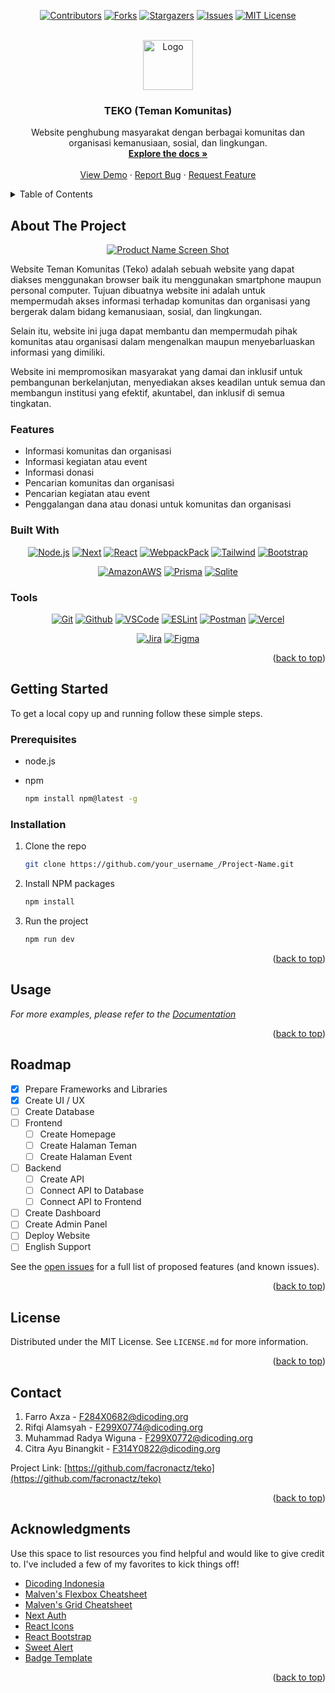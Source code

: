 <!-- Improved compatibility of back to top link: See: https://github.com/othneildrew/Best-README-Template/pull/73 -->
<a name="readme-top"></a>
<!--
*** Thanks for checking out the Best-README-Template. If you have a suggestion
*** that would make this better, please fork the repo and create a pull request
*** or simply open an issue with the tag "enhancement".
*** Don't forget to give the project a star!
*** Thanks again! Now go create something AMAZING! :D
-->



<!-- PROJECT SHIELDS -->
<!--
*** I'm using markdown "reference style" links for readability.
*** Reference links are enclosed in brackets [ ] instead of parentheses ( ).
*** See the bottom of this document for the declaration of the reference variables
*** for contributors-url, forks-url, etc. This is an optional, concise syntax you may use.
*** https://www.markdownguide.org/basic-syntax/#reference-style-links
-->
<div align="center">

[![Contributors][contributors-shield]][contributors-url]
[![Forks][forks-shield]][forks-url]
[![Stargazers][stars-shield]][stars-url]
[![Issues][issues-shield]][issues-url]
[![MIT License][license-shield]][license-url]

</div>


<!-- PROJECT LOGO -->
<br />
<div align="center">
  <a href="https://github.com/othneildrew/Best-README-Template">
    <img src="https://slackmojis.com/emojis/16106-teapot/image/1643515590/teapot.gif" alt="Logo" height="80">
  </a>

  <h3 align="center">TEKO (Teman Komunitas)</h3>

  <p align="center">
    Website penghubung masyarakat dengan berbagai komunitas dan organisasi kemanusiaan, sosial, dan lingkungan.
    <br />
    <a href="https://github.com/othneildrew/Best-README-Template"><strong>Explore the docs »</strong></a>
    <br />
    <br />
    <a href="https://teko.vercel.app">View Demo</a>
    ·
    <a href="https://github.com/Facronactz/teko/issues">Report Bug</a>
    ·
    <a href="https://github.com/Facronactz/teko/issues">Request Feature</a>
  </p>
</div>



<!-- TABLE OF CONTENTS -->
<details>
  <summary>Table of Contents</summary>
  <ol>
    <li>
      <a href="#about-the-project">About The Project</a>
      <ul>
        <li><a href="#built-with">Built With</a></li>
      </ul>
    </li>
    <li>
      <a href="#getting-started">Getting Started</a>
      <ul>
        <li><a href="#prerequisites">Prerequisites</a></li>
        <li><a href="#installation">Installation</a></li>
      </ul>
    </li>
    <li><a href="#usage">Usage</a></li>
    <li><a href="#roadmap">Roadmap</a></li>
    <li><a href="#license">License</a></li>
    <li><a href="#contact">Contact</a></li>
    <li><a href="#acknowledgments">Acknowledgments</a></li>
  </ol>
</details>



<!-- ABOUT THE PROJECT -->
## About The Project
<div align=center>

[![Product Name Screen Shot][product-screenshot]](https://example.com)
</div>

Website Teman Komunitas (Teko) adalah sebuah website yang dapat diakses menggunakan browser baik itu menggunakan smartphone maupun personal computer. Tujuan dibuatnya website ini adalah untuk mempermudah akses informasi terhadap komunitas dan organisasi yang bergerak dalam bidang kemanusiaan, sosial, dan lingkungan. 

Selain itu, website ini juga dapat membantu dan mempermudah pihak komunitas atau organisasi dalam mengenalkan maupun menyebarluaskan informasi yang dimiliki.

Website ini mempromosikan masyarakat yang damai dan inklusif untuk pembangunan berkelanjutan, menyediakan akses keadilan untuk semua dan membangun institusi yang efektif, akuntabel, dan inklusif di semua tingkatan.


### Features

* Informasi komunitas dan organisasi
* Informasi kegiatan atau event
* Informasi donasi
* Pencarian komunitas dan organisasi
* Pencarian kegiatan atau event
* Penggalangan dana atau donasi untuk komunitas dan organisasi


### Built With

<div align="center">

[![Node.js][Node.js]][Nodejs-url]
[![Next][Next.js]][Next-url]
[![React][React.js]][React-url]
[![WebpackPack][Webpack.build]][Webpack-url]
[![Tailwind][Tailwindcss.com]][Tailwind-url]
[![Bootstrap][Bootstrap.com]][Bootstrap-url]

[![AmazonAWS][Amazon.com]][Amazon-url]
[![Prisma][Prisma.com]][Prisma-url]
[![Sqlite][Sqlite.com]][Sqlite-url]


</div>


### Tools
<div align="center">

[![Git][Git.com]][Git-url]
[![Github][Github.com]][Github-url]
[![VSCode][VSCode.com]][VSCode-url]
[![ESLint][ESLint.com]][ESLint-url]
[![Postman][Postman.com]][Postman-url]
[![Vercel][Vercel.com]][Vercel-url]

[![Jira][Jira.com]][Jira-url]
[![Figma][Figma.com]][Figma-url]


</div>


<p align="right">(<a href="#readme-top">back to top</a>)</p>



<!-- GETTING STARTED -->
## Getting Started

To get a local copy up and running follow these simple steps.

### Prerequisites

* node.js

* npm
  ```sh
  npm install npm@latest -g
  ```

### Installation

1. Clone the repo
   ```sh
   git clone https://github.com/your_username_/Project-Name.git
   ```
2. Install NPM packages
   ```sh
   npm install
   ```
3. Run the project
   ```sh
   npm run dev
   ```

<p align="right">(<a href="#readme-top">back to top</a>)</p>



<!-- USAGE EXAMPLES -->
## Usage

_For more examples, please refer to the [Documentation](https://example.com)_

<p align="right">(<a href="#readme-top">back to top</a>)</p>



<!-- ROADMAP -->
## Roadmap

- [x] Prepare Frameworks and Libraries
- [x] Create UI / UX
- [ ] Create Database
- [ ] Frontend
    - [ ] Create Homepage
    - [ ] Create Halaman Teman
    - [ ] Create Halaman Event
- [ ] Backend
    - [ ] Create API
    - [ ] Connect API to Database
    - [ ] Connect API to Frontend
- [ ] Create Dashboard
- [ ] Create Admin Panel
- [ ] Deploy Website
- [ ] English Support

See the [open issues](https://github.com/othneildrew/Best-README-Template/issues) for a full list of proposed features (and known issues).

<p align="right">(<a href="#readme-top">back to top</a>)</p>



<!-- LICENSE -->
## License

Distributed under the MIT License. See `LICENSE.md` for more information.

<p align="right">(<a href="#readme-top">back to top</a>)</p>



<!-- CONTACT -->
## Contact

1. Farro Axza - F284X0682@dicoding.org
2. Rifqi Alamsyah - F299X0774@dicoding.org
3. Muhammad Radya Wiguna - F299X0772@dicoding.org
4. Citra Ayu Binangkit - F314Y0822@dicoding.org

Project Link: [https://github.com/facronactz/teko](https://github.com/facronactz/teko)

<p align="right">(<a href="#readme-top">back to top</a>)</p>



<!-- ACKNOWLEDGMENTS -->
## Acknowledgments

Use this space to list resources you find helpful and would like to give credit to. I've included a few of my favorites to kick things off!
* [Dicoding Indonesia](https://www.dicoding.com/)
* [Malven's Flexbox Cheatsheet](https://flexbox.malven.co/)
* [Malven's Grid Cheatsheet](https://grid.malven.co/)
* [Next Auth](https://next-auth.js.org/)
* [React Icons](https://react-icons.github.io/react-icons/search)
* [React Bootstrap](https://react-bootstrap.github.io/)
* [Sweet Alert](https://sweetalert.js.org/guides/)
* [Badge Template](https://github.com/alexandresanlim/Badges4-README.md-Profile#-languages-)

<p align="right">(<a href="#readme-top">back to top</a>)</p>



<!-- MARKDOWN LINKS & IMAGES -->
<!-- https://www.markdownguide.org/basic-syntax/#reference-style-links -->
[contributors-shield]: https://img.shields.io/github/contributors-anon/facronactz/teko?style=for-the-badge
[contributors-url]: https://github.com/facronactz/teko/graphs/contributors
[forks-shield]: https://img.shields.io/github/forks/facronactz/teko?style=for-the-badge
[forks-url]: https://github.com/facronactz/teko/network/members
[stars-shield]: https://img.shields.io/github/stars/facronactz/teko.svg?style=for-the-badge
[stars-url]: https://github.com/facronactz/teko/stargazers
[issues-shield]: https://img.shields.io/github/issues/facronactz/teko.svg?style=for-the-badge
[issues-url]: https://github.com/facronactz/teko/issues
[license-shield]: https://img.shields.io/github/license/facronactz/teko.svg?style=for-the-badge
[license-url]: https://github.com/facronactz/teko/blob/master/LICENSE.txt
[linkedin-shield]: https://img.shields.io/badge/-LinkedIn-black.svg?style=for-the-badge&logo=linkedin&colorB=555
[linkedin-url]: https://linkedin.com/in/othneildrew
[product-screenshot]: https://i.ibb.co/KhDSRDQ/Screenshot-2022-11-14-at-15-03-49-Teko.png

[Node.js]: https://img.shields.io/badge/Node.js-339933?style=for-the-badge&logo=nodedotjs&logoColor=white
[Nodejs-url]: https://nodejs.org/en/
[Next.js]: https://img.shields.io/badge/next.js-000000?style=for-the-badge&logo=nextdotjs&logoColor=white
[Next-url]: https://nextjs.org/
[React.js]: https://img.shields.io/badge/React-20232A?style=for-the-badge&logo=react&logoColor=61DAFB
[React-url]: https://reactjs.org/
[Webpack.build]: https://img.shields.io/badge/Webpack-8DD6F9?style=for-the-badge&logo=Webpack&logoColor=white
[Webpack-url]: https://webpack.js.org/
[Bootstrap.com]: https://img.shields.io/badge/Bootstrap-563D7C?style=for-the-badge&logo=bootstrap&logoColor=white
[Bootstrap-url]: https://getbootstrap.com
[Tailwindcss.com]: https://img.shields.io/badge/Tailwind_CSS-38B2AC?style=for-the-badge&logo=tailwind-css&logoColor=white
[Tailwind-url]: https://tailwindcss.com/
[Prisma.com]: https://img.shields.io/badge/Prisma-3982CE?style=for-the-badge&logo=Prisma&logoColor=white
[Prisma-url]: https://prisma.io/
[Sqlite.com]:https://img.shields.io/badge/SQLite-07405E?style=for-the-badge&logo=sqlite&logoColor=white
[Sqlite-url]: https://www.sqlite.org/index.html

[Amazon.com]: https://img.shields.io/badge/Amazon_AWS-232F3E?style=for-the-badge&logo=amazon-aws&logoColor=white
[Amazon-url]: https://aws.amazon.com/

[Vercel.com]: https://img.shields.io/badge/Vercel-000000?style=for-the-badge&logo=vercel&logoColor=white
[Vercel-url]: https://vercel.com/

[ESLint.com]: https://img.shields.io/badge/eslint-3A33D1?style=for-the-badge&logo=eslint&logoColor=white
[ESLint-url]: https://eslint.org/
[Postman.com]: https://img.shields.io/badge/Postman-FF6C37?style=for-the-badge&logo=Postman&logoColor=white
[Postman-url]: https://www.postman.com/
[Git.com]: https://img.shields.io/badge/GIT-E44C30?style=for-the-badge&logo=git&logoColor=white
[Git-url]: https://git-scm.com/
[GitHub.com]: https://img.shields.io/badge/GitHub-100000?style=for-the-badge&logo=github&logoColor=white
[GitHub-url]: https://github.com
[VSCode.com]: https://img.shields.io/badge/VSCode-0078D4?style=for-the-badge&logo=visual%20studio%20code&logoColor=white
[VSCode-url]: https://code.visualstudio.com/
[Figma.com]: https://img.shields.io/badge/Figma-F24E1E?style=for-the-badge&logo=figma&logoColor=white
[Figma-url]: https://www.figma.com/
[Jira.com]: https://img.shields.io/badge/Jira-0052CC?style=for-the-badge&logo=jira&logoColor=white
[Jira-url]: https://www.atlassian.com/software/jira
